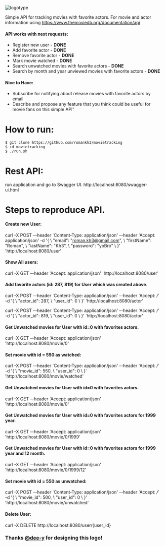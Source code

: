 ![logotype](https://user-images.githubusercontent.com/16310793/42381795-e2b82558-813a-11e8-99fa-09ac013d5a3e.png)


Simple API for tracking movies with favorite actors. For movie and actor information using https://www.themoviedb.org/documentation/api 

#### API works with next requests:
* Register new user - <b>DONE</b>
* Add favorite actor - <b>DONE</b>
* Remove favorite actor - <b>DONE</b>
* Mark movie watched - <b>DONE</b>
* Search unwatched movies with favorite actors - <b>DONE</b>
* Search by month and year unviewed movies with favorite actors - <b>DONE</b>


#### Nice to Have:

* Subscribe for notifying about release movies with favorite actors by email 
* Describe and propose any feature that you think could be useful for movie fans on this simple API"

# How to run:
```$xslt
$ git clone https://github.com/romankh3/movietracking
$ cd movietracking
$ ./run.sh
```
# Rest API:

run application and go to Swagger UI.
http://localhost:8080/swagger-ui.html

# Steps to reproduce API.

#### Create new User:
curl -X POST --header 'Content-Type: application/json' --header 'Accept: application/json' -d '{ \ 
   "email": "roman.kh3@gmail.com", \ 
   "firstName": "Roman", \ 
   "lastName": "Kh3", \ 
   "password": "yoBro" \ 
 }' 'http://localhost:8080/user'

#### Show All users:
curl -X GET --header 'Accept: application/json' 'http://localhost:8080/user'

#### Add favorite actors (id: 287, 819) for User which was created above.
curl -X POST --header 'Content-Type: application/json' --header 'Accept: */*' -d '{ \ 
   "actor_id": 287, \ 
   "user_id": 0 \ 
 }' 'http://localhost:8080/actor'
 
curl -X POST --header 'Content-Type: application/json' --header 'Accept: */*' -d '{ \ 
   "actor_id": 819, \ 
   "user_id": 0 \ 
 }' 'http://localhost:8080/actor'
 
#### Get Unwatched movies for User with id=0 with favorites actors.
curl -X GET --header 'Accept: application/json' 'http://localhost:8080/movie/0'


#### Set movie with id = 550 as watched:
curl -X POST --header 'Content-Type: application/json' --header 'Accept: */*' -d '{ \ 
   "movie_id": 550, \ 
   "user_id": 0 \ 
 }' 'http://localhost:8080/movie/watched'
 
#### Get Unwatched movies for User with id=0 with favorites actors.
curl -X GET --header 'Accept: application/json' 'http://localhost:8080/movie/0'

#### Get Unwatched movies for User with id=0 with favorites actors for 1999 year.
curl -X GET --header 'Accept: application/json' 'http://localhost:8080/movie/0/1999'

#### Get Unwatched movies for User with id=0 with favorites actors for 1999 year and 12 month.
curl -X GET --header 'Accept: application/json' 'http://localhost:8080/movie/0/1999/12'
 
#### Set movie with id = 550 as unwatched:
curl -X POST --header 'Content-Type: application/json' --header 'Accept: */*' -d '{ \ 
   "movie_id": 500, \ 
   "user_id": 0 \ 
 }' 'http://localhost:8080/movie/unwatched'
 
#### Delete User:
 curl -X DELETE http://localhost:8080/user/{user_id}

### Thanks [@dee-y](https://github.com/dee-y) for designing this logo!
